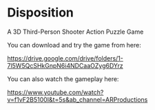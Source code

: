 # Disposition
A 3D Third-Person Shooter Action Puzzle Game

You can download and try the game from here:

https://drive.google.com/drive/folders/1-7l5W5QcSHkGnpN6i4NDCaaOZyg6DYrz

You can also watch the gameplay here:

https://www.youtube.com/watch?v=f1vF2B5100I&t=5s&ab_channel=ARProductions
